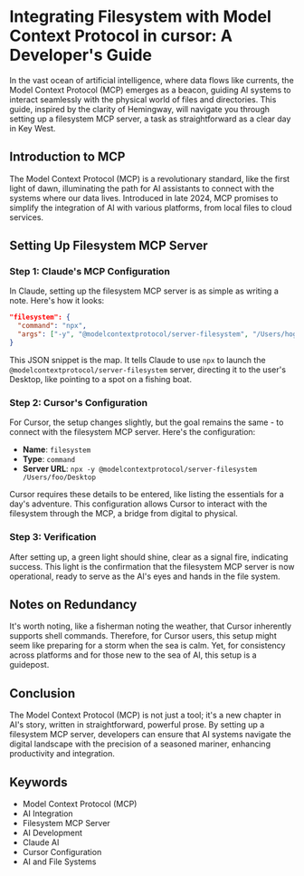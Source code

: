 # Integrating Filesystem with Model Context Protocol in cursor: A Developer's Guide

In the vast ocean of artificial intelligence, where data flows like currents, the Model Context Protocol (MCP) emerges as a beacon, guiding AI systems to interact seamlessly with the physical world of files and directories. This guide, inspired by the clarity of Hemingway, will navigate you through setting up a filesystem MCP server, a task as straightforward as a clear day in Key West.

## Introduction to MCP

The Model Context Protocol (MCP) is a revolutionary standard, like the first light of dawn, illuminating the path for AI assistants to connect with the systems where our data lives. Introduced in late 2024, MCP promises to simplify the integration of AI with various platforms, from local files to cloud services.

## Setting Up Filesystem MCP Server

### Step 1: Claude's MCP Configuration

In Claude, setting up the filesystem MCP server is as simple as writing a note. Here's how it looks:

```json
"filesystem": {
  "command": "npx",
  "args": ["-y", "@modelcontextprotocol/server-filesystem", "/Users/hogehoge/Desktop"]
}
```

This JSON snippet is the map. It tells Claude to use `npx` to launch the `@modelcontextprotocol/server-filesystem` server, directing it to the user's Desktop, like pointing to a spot on a fishing boat.

### Step 2: Cursor's Configuration

For Cursor, the setup changes slightly, but the goal remains the same - to connect with the filesystem MCP server. Here's the configuration:

- **Name**: `filesystem`
- **Type**: `command`
- **Server URL**: `npx -y @modelcontextprotocol/server-filesystem /Users/foo/Desktop`

Cursor requires these details to be entered, like listing the essentials for a day's adventure. This configuration allows Cursor to interact with the filesystem through the MCP, a bridge from digital to physical.

### Step 3: Verification

After setting up, a green light should shine, clear as a signal fire, indicating success. This light is the confirmation that the filesystem MCP server is now operational, ready to serve as the AI's eyes and hands in the file system.

## Notes on Redundancy

It's worth noting, like a fisherman noting the weather, that Cursor inherently supports shell commands. Therefore, for Cursor users, this setup might seem like preparing for a storm when the sea is calm. Yet, for consistency across platforms and for those new to the sea of AI, this setup is a guidepost.

## Conclusion

The Model Context Protocol (MCP) is not just a tool; it's a new chapter in AI's story, written in straightforward, powerful prose. By setting up a filesystem MCP server, developers can ensure that AI systems navigate the digital landscape with the precision of a seasoned mariner, enhancing productivity and integration.

## Keywords

- Model Context Protocol (MCP)
- AI Integration
- Filesystem MCP Server
- AI Development
- Claude AI
- Cursor Configuration
- AI and File Systems

